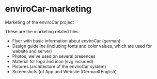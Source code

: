 enviroCar-marketing
===================
Marketing of the enviroCar project

These are the marketing related files:   
* Flyer with basic information about enviroCar (german)  
* Design guideline (including fonts and color values, which are used for website and server)  
* Photos, we've used on several presences  
* Material for logo and icon (svg included)  
* Pictures (architecture of the enviroCar system)  
* Screenshots (of App and Website (German&English)  
